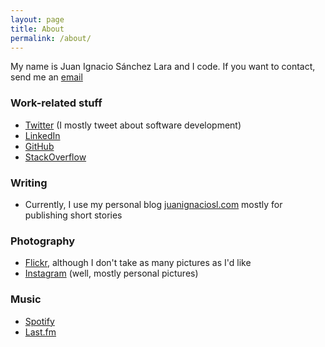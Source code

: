 ```yaml
---
layout: page
title: About
permalink: /about/
---
```


<div class="about" markdown="1">

My name is Juan Ignacio Sánchez Lara and I code. If you want to contact, send me an [email](mailto:juanignaciosl@gmail.com)

### Work-related stuff

- [Twitter](https://twitter.com/juanignaciosl) (I mostly tweet about software development)
- [LinkedIn](http://linkedin.com/in/juanignaciosl)
- [GitHub](http://github.com/juanignaciosl)
- [StackOverflow](http://stackoverflow.com/users/351721/juanignaciosl)

### Writing

- Currently, I use my personal blog [juanignaciosl.com](http://www.juanignaciosl.com) mostly for publishing short stories

### Photography

- [Flickr](http://www.flickr.com/juanignaciosl), although I don't take as many pictures as I'd like
- [Instagram](http://instagram.com/juanignaciosl) (well, mostly personal pictures)

### Music

- [Spotify](https://open.spotify.com/user/juanignaciosl)
- [Last.fm](http://lastfm.com/user/juanignaciosl)

</div>
